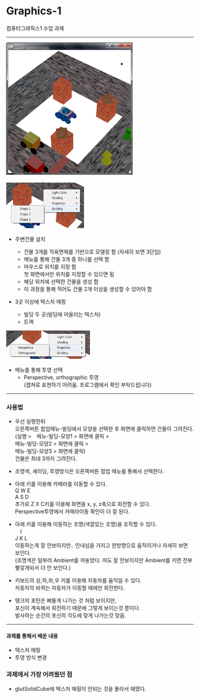 # Graphics-1
컴퓨터그래픽스1 수업 과제  
  
---
  
![](/image/00_capture1.png)

![](./image/01_menu1.png)  
- 주변건물 설치  
  - 건물 3개를 직육면체를 기반으로 모델링 함 (자세히 보면 3단임)  
  - 메뉴를 통해 건물 3개 중 하나를 선택 함  
  - 마우스로 위치를 지정 함  
   첫 화면에서만 위치를 지정할 수 있으면 됨  
  - 해당 위치에 선택한 건물을 생성 함  
  - 이 과정을 통해 적어도 건물 2개 이상을 생성할 수 있어야 함  
  
- 3곳 이상에 텍스처 매핑  
  - 빌딩 두 곳(빌딩에 어울리는 텍스처)  
  - 트랙  
  
![](./image/01_menu2.png)  
- 메뉴를 통해 투영 선택  
  - Perspective, orthographic 투영  
  (캡쳐로 표현하기 어려움. 프로그램에서 확인 부탁드립니다)
  
---
  
### 사용법
- 우선 실행한뒤  
  오른쪽버튼 팝업메뉴-빌딩에서 모양을 선택한 후 화면에 클릭하면 건물이 그려진다.  
  (실행 >　메뉴-빌딩-모양1 > 화면에 클릭 >  
  메뉴-빌딩-모양2 > 화면에 클릭 >  
  메뉴-빌딩-모양3 > 화면에 클릭)  
  건물은 최대 3까지 그려진다.  
  
- 조명색, 셰이딩, 투영방식은 오른쪽버튼 팝업 메뉴를 통해서 선택한다.  
  
- 아래 키를 이용해 카메라를 이동할 수 있다.  
  Q W E  
  A S D  
  추가로 Z X C키를 이용해 화면을 x, y, z축으로 회전할 수 있다.  
  Perspective투영에서 카메라이동 확인이 더 잘 된다.  
  
- 아래 키를 이용해 이동하는 조명(색깔있는 조명)을 조작할 수 있다.  
  　I  
  J K L  
  이동하는게 잘 안보이지만.. 인내심을 가지고 한방향으로 움직이거나 자세히 보면 보인다.  
  (조명색은 일부러 Ambient를 꺼놓았다. 꺼도 잘 안보이지만 Ambient를 키면 전부 빨갛게되서 더 안 보인다.)  
  
- 키보드의 상,하,좌,우 키를 이용해 자동차를 움직일 수 있다.  
  자동차의 바퀴는 자동차가 이동할 때에만 회전한다.

- 탱크의 포탄은 삐뚤게 나가는 것 처럼 보이지만,  
  포신이 계속해서 회전하기 때문에 그렇게 보이는것 뿐이다.  
  발사하는 순간의 포신의 각도에 맞게 나가는것 맞음.  
  
---
  
#### 과제를 통해서 배운 내용  
- 텍스처 매핑  
- 투영 방식 변경  
  
### 과제에서 가장 어려웠던 점
- glutSolidCube에 텍스처 매핑이 안되는 것을 몰라서 헤맸다.
